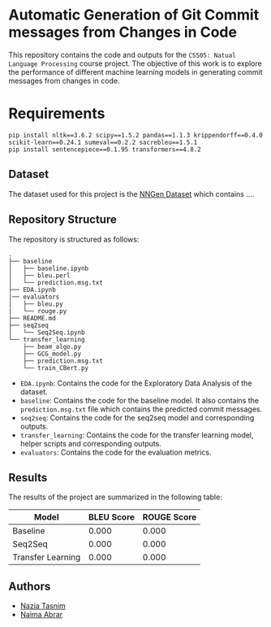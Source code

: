 # Automatic Generation of Git Commit messages from Changes in Code
This repository contains the code and outputs for the `CS505: Natual Language Processing` course project. The objective of this work is to explore the performance of different machine learning models in generating commit messages from changes in code.

# Requirements
```
pip install nltk==3.6.2 scipy==1.5.2 pandas==1.1.3 krippendorff==0.4.0 scikit-learn==0.24.1 sumeval==0.2.2 sacrebleu==1.5.1
pip install sentencepiece==0.1.95 transformers==4.8.2
```

## Dataset
The dataset used for this project is the [NNGen Dataset]() which contains  .... 

## Repository Structure
The repository is structured as follows:
```
.
├── baseline
│   ├── baseline.ipynb
│   ├── bleu.perl
│   └── prediction.msg.txt
├── EDA.ipynb
|── evaluators
│   ├── bleu.py
|   └── rouge.py
├── README.md
├── seq2seq
│   └── Seq2Seq.ipynb
└── transfer_learning
    ├── beam_algo.py
    ├── GCG_model.py
    ├── prediction.msg.txt
    └── train_CBert.py

```

- `EDA.ipynb`: Contains the code for the Exploratory Data Analysis of the dataset.
- `baseline`: Contains the code for the baseline model. It also contains the `prediction.msg.txt` file which contains the predicted commit messages.
- `seq2seq`: Contains the code for the seq2seq model and corresponding outputs.
- `transfer_learning`: Contains the code for the transfer learning model, helper scripts and corresponding outputs.
- `evaluators`: Contains the code for the evaluation metrics.

## Results
The results of the project are summarized in the following table:

| Model             | BLEU Score | ROUGE Score |
| ----------------- | ---------- | ----------- |
| Baseline          | 0.000      | 0.000       |
| Seq2Seq           | 0.000      | 0.000       |
| Transfer Learning | 0.000      | 0.000       |

## Authors
- [Nazia Tasnim](appledora.github.io)
- [Naima Abrar]()